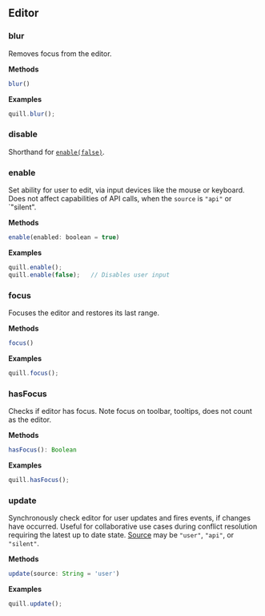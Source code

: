 ## Editor

### blur

Removes focus from the editor.

**Methods**

```javascript
blur()
```

**Examples**

```javascript
quill.blur();
```

### disable

Shorthand for [`enable(false)`](#enable).

### enable

Set ability for user to edit, via input devices like the mouse or keyboard. Does not affect capabilities of API calls, when the `source` is `"api"` or `"silent".

**Methods**

```javascript
enable(enabled: boolean = true)
```

**Examples**

```javascript
quill.enable();
quill.enable(false);   // Disables user input
```

### focus

Focuses the editor and restores its last range.

**Methods**

```javascript
focus()
```

**Examples**

```javascript
quill.focus();
```

### hasFocus

Checks if editor has focus. Note focus on toolbar, tooltips, does not count as the editor.

**Methods**

```javascript
hasFocus(): Boolean
```

**Examples**

```javascript
quill.hasFocus();
```

### update

Synchronously check editor for user updates and fires events, if changes have occurred. Useful for collaborative use cases during conflict resolution requiring the latest up to date state. [Source](/docs/api/#events) may be `"user"`, `"api"`, or `"silent"`.

**Methods**

```javascript
update(source: String = 'user')
```

**Examples**

```javascript
quill.update();
```
